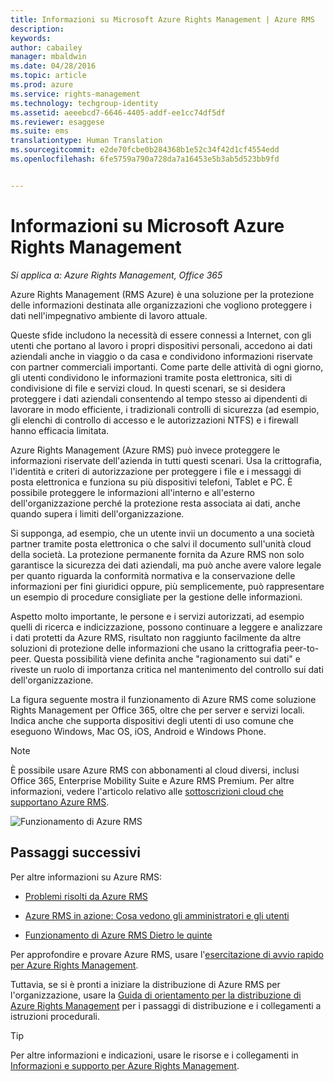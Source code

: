 ```yaml
---
title: Informazioni su Microsoft Azure Rights Management | Azure RMS
description: 
keywords: 
author: cabailey
manager: mbaldwin
ms.date: 04/28/2016
ms.topic: article
ms.prod: azure
ms.service: rights-management
ms.technology: techgroup-identity
ms.assetid: aeeebcd7-6646-4405-addf-ee1cc74df5df
ms.reviewer: esaggese
ms.suite: ems
translationtype: Human Translation
ms.sourcegitcommit: e2de70fcbe0b284368b1e52c34f42d1cf4554edd
ms.openlocfilehash: 6fe5759a790a728da7a16453e5b3ab5d523bb9fd


---
```


# Informazioni su Microsoft Azure Rights Management

*Si applica a: Azure Rights Management, Office 365*


Azure Rights Management (RMS Azure) è una soluzione per la protezione delle informazioni destinata alle organizzazioni che vogliono proteggere i dati nell'impegnativo ambiente di lavoro attuale.

Queste sfide includono la necessità di essere connessi a Internet, con gli utenti che portano al lavoro i propri dispositivi personali, accedono ai dati aziendali anche in viaggio o da casa e condividono informazioni riservate con partner commerciali importanti. Come parte delle attività di ogni giorno, gli utenti condividono le informazioni tramite posta elettronica, siti di condivisione di file e servizi cloud. In questi scenari, se si desidera proteggere i dati aziendali consentendo al tempo stesso ai dipendenti di lavorare in modo efficiente, i tradizionali controlli di sicurezza (ad esempio, gli elenchi di controllo di accesso e le autorizzazioni NTFS) e i firewall hanno efficacia limitata.

Azure Rights Management (Azure RMS) può invece proteggere le informazioni riservate dell'azienda in tutti questi scenari. Usa la crittografia, l'identità e criteri di autorizzazione per proteggere i file e i messaggi di posta elettronica e funziona su più dispositivi telefoni, Tablet e PC. È possibile proteggere le informazioni all'interno e all'esterno dell'organizzazione perché la protezione resta associata ai dati, anche quando supera i limiti dell'organizzazione.

Si supponga, ad esempio, che un utente invii un documento a una società partner tramite posta elettronica o che salvi il documento sull'unità cloud della società. La protezione permanente fornita da Azure RMS non solo garantisce la sicurezza dei dati aziendali, ma può anche avere valore legale per quanto riguarda la conformità normativa e la conservazione delle informazioni per fini giuridici oppure, più semplicemente, può rappresentare un esempio di procedure consigliate per la gestione delle informazioni.

Aspetto molto importante, le persone e i servizi autorizzati, ad esempio quelli di ricerca e indicizzazione, possono continuare a leggere e analizzare i dati protetti da Azure RMS, risultato non raggiunto facilmente da altre soluzioni di protezione delle informazioni che usano la crittografia peer-to-peer. Questa possibilità viene definita anche "ragionamento sui dati" e riveste un ruolo di importanza critica nel mantenimento del controllo sui dati dell'organizzazione.

La figura seguente mostra il funzionamento di Azure RMS come soluzione Rights Management per Office 365, oltre che per server e servizi locali. Indica anche che supporta dispositivi degli utenti di uso comune che eseguono Windows, Mac OS, iOS, Android e Windows Phone.

> [!NOTE]
È possibile usare Azure RMS con abbonamenti al cloud diversi, inclusi Office 365, Enterprise Mobility Suite e Azure RMS Premium. Per altre informazioni, vedere l'articolo relativo alle [sottoscrizioni cloud che supportano Azure RMS](../get-started/requirements-subscriptions.md).

![Funzionamento di Azure RMS](../media/AzRMS_elements.png)

## Passaggi successivi

Per altre informazioni su Azure RMS:

-   [Problemi risolti da Azure RMS](azure-rms-problems-it-solves.md)

-   [Azure RMS in azione: Cosa vedono gli amministratori e gli utenti](what-admins-users-see.md)

-   [Funzionamento di Azure RMS Dietro le quinte](how-does-it-work.md)



Per approfondire e provare Azure RMS, usare l'[esercitazione di avvio rapido per Azure Rights Management](../get-started/quick-start-tutorial.md).

Tuttavia, se si è pronti a iniziare la distribuzione di Azure RMS per l'organizzazione, usare la [Guida di orientamento per la distribuzione di Azure Rights Management](../plan-design/deployment-roadmap.md) per i passaggi di distribuzione e i collegamenti a istruzioni procedurali.

> [!TIP]
> Per altre informazioni e indicazioni, usare le risorse e i collegamenti in [Informazioni e supporto per Azure Rights Management](../get-started/information-support.md).



<!--HONumber=Jun16_HO4-->


